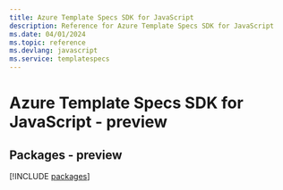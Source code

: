 ```yaml
---
title: Azure Template Specs SDK for JavaScript
description: Reference for Azure Template Specs SDK for JavaScript
ms.date: 04/01/2024
ms.topic: reference
ms.devlang: javascript
ms.service: templatespecs
---
```

# Azure Template Specs SDK for JavaScript - preview
## Packages - preview
[!INCLUDE [packages](template-specs-index.md)]